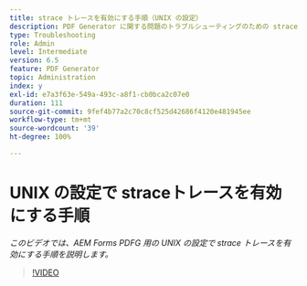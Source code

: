 ```yaml
---
title: strace トレースを有効にする手順（UNIX の設定）
description: PDF Generator に関する問題のトラブルシューティングのための strace ログの設定
type: Troubleshooting
role: Admin
level: Intermediate
version: 6.5
feature: PDF Generator
topic: Administration
index: y
exl-id: e7a3f63e-549a-493c-a8f1-cb0bca2c07e0
duration: 111
source-git-commit: 9fef4b77a2c70c8cf525d42686f4120e481945ee
workflow-type: tm+mt
source-wordcount: '39'
ht-degree: 100%

---
```


# UNIX の設定で straceトレースを有効にする手順

*このビデオでは、AEM Forms PDFG 用の UNIX の設定で strace トレースを有効にする手順を説明します。*

>[!VIDEO](https://video.tv.adobe.com/v/335525?quality=12&learn=on)
